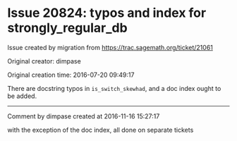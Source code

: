 # Issue 20824: typos and index for strongly_regular_db

Issue created by migration from https://trac.sagemath.org/ticket/21061

Original creator: dimpase

Original creation time: 2016-07-20 09:49:17

There are docstring typos in `is_switch_skewhad`, and a doc index ought to be added.


---

Comment by dimpase created at 2016-11-16 15:27:17

with the exception of the doc index, all done on separate tickets
